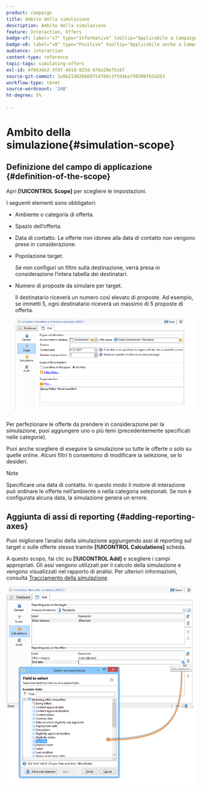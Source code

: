 ```yaml
---
product: campaign
title: Ambito della simulazione
description: Ambito della simulazione
feature: Interaction, Offers
badge-v7: label="v7" type="Informative" tooltip="Applicabile a Campaign Classic v7"
badge-v8: label="v8" type="Positive" tooltip="Applicabile anche a Campaign v8"
audience: interaction
content-type: reference
topic-tags: simulating-offers
exl-id: 4f6b3de2-3fdf-441d-925d-476e20e75c6f
source-git-commit: 3a9b21d626b60754789c3f594ba798309f62a553
workflow-type: tm+mt
source-wordcount: '248'
ht-degree: 5%

---
```


# Ambito della simulazione{#simulation-scope}



## Definizione del campo di applicazione {#definition-of-the-scope}

Apri **[!UICONTROL Scope]** per scegliere le impostazioni.

I seguenti elementi sono obbligatori:

* Ambiente o categoria di offerta.
* Spazio dell’offerta.
* Data di contatto. Le offerte non idonee alla data di contatto non vengono prese in considerazione.
* Popolazione target.

  Se non configuri un filtro sulla destinazione, verrà presa in considerazione l’intera tabella dei destinatari.

* Numero di proposte da simulare per target.

  Il destinatario riceverà un numero così elevato di proposte. Ad esempio, se immetti 5, ogni destinatario riceverà un massimo di 5 proposte di offerta.

  ![](assets/offer_simulation_009.png)

Per perfezionare le offerte da prendere in considerazione per la simulazione, puoi aggiungere uno o più temi (precedentemente specificati nelle categorie).

Puoi anche scegliere di eseguire la simulazione su tutte le offerte o solo su quelle online. Alcuni filtri ti consentono di modificare la selezione, se lo desideri.

>[!NOTE]
>
>Specificare una data di contatto. In questo modo il motore di interazione può ordinare le offerte nell’ambiente o nella categoria selezionati. Se non è configurata alcuna data, la simulazione genera un errore.

## Aggiunta di assi di reporting {#adding-reporting-axes}

Puoi migliorare l’analisi della simulazione aggiungendo assi di reporting sul target o sulle offerte stesse tramite **[!UICONTROL Calculations]** scheda.

A questo scopo, fai clic su **[!UICONTROL Add]** e scegliere i campi appropriati. Gli assi vengono utilizzati per il calcolo della simulazione e vengono visualizzati nel rapporto di analisi. Per ulteriori informazioni, consulta [Tracciamento della simulazione](../../interaction/using/simulation-tracking.md).

![](assets/offer_simulation_011.png)
